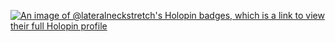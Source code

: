 [![An image of @lateralneckstretch's Holopin badges, which is a link to view their full Holopin profile](https://holopin.me/lateralneckstretch)](https://holopin.io/@lateralneckstretch)

<!--
**lateral-neck-stretch/lateral-neck-stretch** is a ✨ _special_ ✨ repository because its `README.md` (this file) appears on your GitHub profile.

Here are some ideas to get you started:

- 🔭 I’m currently working on ...
- 🌱 I’m currently learning ...
- 👯 I’m looking to collaborate on ...
- 🤔 I’m looking for help with ...
- 💬 Ask me about ...
- 📫 How to reach me: ...
- 😄 Pronouns: ...
- ⚡ Fun fact: ...
-->

